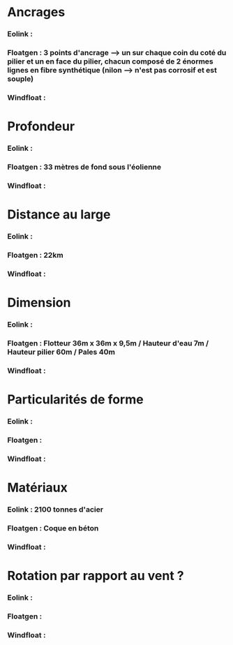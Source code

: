 # Ancrages

### Eolink :
### Floatgen : 3 points d'ancrage --> un sur chaque coin du coté du pilier et un en face du pilier, chacun composé de 2 énormes lignes en fibre synthétique (nilon --> n'est pas corrosif et est souple)
### Windfloat :

# Profondeur

### Eolink :
### Floatgen : 33 mètres de fond sous l'éolienne
### Windfloat :

# Distance au large

### Eolink :
### Floatgen : 22km
### Windfloat :

# Dimension

### Eolink :
### Floatgen : Flotteur 36m x 36m x 9,5m / Hauteur d'eau 7m / Hauteur pilier 60m / Pales 40m
### Windfloat :

# Particularités de forme

### Eolink :
### Floatgen :
### Windfloat :

# Matériaux

### Eolink : 2100 tonnes d'acier
### Floatgen : Coque en béton
### Windfloat :

# Rotation par rapport au vent ?

### Eolink :
### Floatgen :
### Windfloat :
